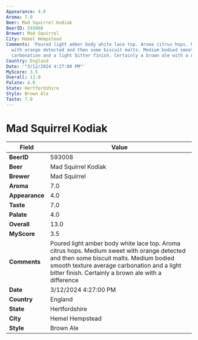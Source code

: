 ```yaml
---
Appearance: 4.0
Aroma: 7.0
Beer: Mad Squirrel Kodiak
BeerID: 593008
Brewer: Mad Squirrel
City: Hemel Hempstead
Comments: 'Poured light amber body white lace top. Aroma citrus hops. Medium sweet
  with orange detected and then some biscuit malts. Medium bodied smooth texture average
  carbonation and a light bitter finish. Certainly a brown ale with a difference '
Country: England
Date: '"3/12/2024 4:27:00 PM"'
MyScore: 3.5
Overall: 13.0
Palate: 4.0
State: Hertfordshire
Style: Brown Ale
Taste: 7.0
---
```


# Mad Squirrel Kodiak

| Field         | Value |
|---------------|-------|
| **BeerID** | 593008 |
| **Beer** | Mad Squirrel Kodiak |
| **Brewer** | Mad Squirrel |
| **Aroma** | 7.0 |
| **Appearance** | 4.0 |
| **Taste** | 7.0 |
| **Palate** | 4.0 |
| **Overall** | 13.0 |
| **MyScore** | 3.5 |
| **Comments** | Poured light amber body white lace top. Aroma citrus hops. Medium sweet with orange detected and then some biscuit malts. Medium bodied smooth texture average carbonation and a light bitter finish. Certainly a brown ale with a difference  |
| **Date** | 3/12/2024 4:27:00 PM |
| **Country** | England |
| **State** | Hertfordshire |
| **City** | Hemel Hempstead |
| **Style** | Brown Ale |
